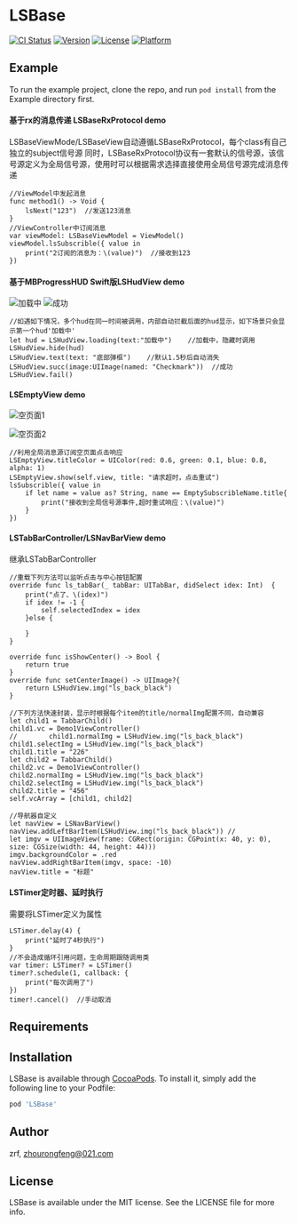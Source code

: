 # LSBase

[![CI Status](https://img.shields.io/travis/zrf/LSBase.svg?style=flat)](https://travis-ci.org/zrf/LSBase)
[![Version](https://img.shields.io/cocoapods/v/LSBase.svg?style=flat)](https://cocoapods.org/pods/LSBase)
[![License](https://img.shields.io/cocoapods/l/LSBase.svg?style=flat)](https://cocoapods.org/pods/LSBase)
[![Platform](https://img.shields.io/cocoapods/p/LSBase.svg?style=flat)](https://cocoapods.org/pods/LSBase)

## Example

To run the example project, clone the repo, and run `pod install` from the Example directory first.
#### 基于rx的消息传递 LSBaseRxProtocol demo
LSBaseViewMode/LSBaseView自动遵循LSBaseRxProtocol，每个class有自己独立的subject信号源
同时，LSBaseRxProtocol协议有一套默认的信号源，该信号源定义为全局信号源，使用时可以根据需求选择直接使用全局信号源完成消息传递
```
//ViewModel中发起消息
func method1() -> Void {
    lsNext("123")  //发送123消息
}
//ViewController中订阅消息
var viewModel: LSBaseViewModel = ViewModel()
viewModel.lsSubscrible({ value in
    print("2订阅的消息为：\(value)")  //接收到123
})
```
#### 基于MBProgressHUD Swift版LSHudView demo
![加载中](https://upload-images.jianshu.io/upload_images/9129568-7b2a242d5c995ae5.png?imageMogr2/auto-orient/strip%7CimageView2/2/h/640)
![成功](https://upload-images.jianshu.io/upload_images/9129568-c8923a26719e00d6.png?imageMogr2/auto-orient/strip%7CimageView2/2/h/640)
```
//如遇如下情况，多个hud在同一时间被调用，内部自动拦截后面的hud显示，如下场景只会显示第一个hud'加载中'
let hud = LSHudView.loading(text:"加载中")    //加载中，隐藏时调用 LSHudView.hide(hud)
LSHudView.text(text: "底部弹框")    //默认1.5秒后自动消失
LSHudView.succ(image:UIImage(named: "Checkmark"))  //成功
LSHudView.fail()
```

#### LSEmptyView demo
![空页面1](https://upload-images.jianshu.io/upload_images/9129568-66da7ea5bf27c43b.png?imageMogr2/auto-orient/strip%7CimageView2/2/h/640)

![空页面2](https://upload-images.jianshu.io/upload_images/9129568-6c4a490c3e86fd80.png?imageMogr2/auto-orient/strip%7CimageView2/2/h/640)
```
//利用全局消息源订阅空页面点击响应
LSEmptyView.titleColor = UIColor(red: 0.6, green: 0.1, blue: 0.8, alpha: 1)
LSEmptyView.show(self.view, title: "请求超时，点击重试")
lsSubscrible({ value in
    if let name = value as? String, name == EmptySubscribleName.title{
        print("接收到全局信号源事件,超时重试响应：\(value)")
    }
})
```
#### LSTabBarController/LSNavBarView demo
继承LSTabBarController
```
//重载下列方法可以监听点击与中心按钮配置
override func ls_tabBar(_ tabBar: UITabBar, didSelect idex: Int)  {
    print("点了、\(idex)")
    if idex != -1 {
        self.selectedIndex = idex
    }else {
        
    }
}

override func isShowCenter() -> Bool {
    return true
}
override func setCenterImage() -> UIImage?{
    return LSHudView.img("ls_back_black")
}

//下列方法快速封装，显示时根据每个item的title/normalImg配置不同，自动兼容
let child1 = TabbarChild()
child1.vc = Demo1ViewController()
//        child1.normalImg = LSHudView.img("ls_back_black")
child1.selectImg = LSHudView.img("ls_back_black")
child1.title = "226"
let child2 = TabbarChild()
child2.vc = Demo1ViewController()
child2.normalImg = LSHudView.img("ls_back_black")
child2.selectImg = LSHudView.img("ls_back_black")
child2.title = "456"
self.vcArray = [child1, child2]

//导航器自定义
let navView = LSNavBarView()
navView.addLeftBarItem(LSHudView.img("ls_back_black")) //
let imgv = UIImageView(frame: CGRect(origin: CGPoint(x: 40, y: 0), size: CGSize(width: 44, height: 44)))
imgv.backgroundColor = .red
navView.addRightBarItem(imgv, space: -10)
navView.title = "标题"
```
 #### LSTimer定时器、延时执行
 需要将LSTimer定义为属性
 ```
 LSTimer.delay(4) {
     print("延时了4秒执行")
 }
 //不会造成循环引用问题，生命周期跟随调用类
 var timer: LSTimer? = LSTimer()
 timer?.schedule(1, callback: {
     print("每次调用了")
 })
 timer!.cancel()  //手动取消
 ```


## Requirements

## Installation

LSBase is available through [CocoaPods](https://cocoapods.org). To install
it, simply add the following line to your Podfile:

```ruby
pod 'LSBase'
```

## Author

zrf, zhourongfeng@021.com

## License

LSBase is available under the MIT license. See the LICENSE file for more info.
